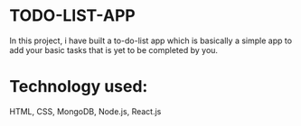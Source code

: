 # TODO-LIST-APP
In this project, i have built a to-do-list app which is basically a simple app to add your basic tasks that is yet to be completed by you.

<h1>Technology used:</h1>
HTML, CSS, MongoDB, Node.js, React.js
